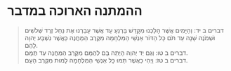 # ההמתנה הארוכה במדבר

> דברים ב יד: וְהַיָּמִים אֲשֶׁר הָלַכְנוּ מִקָּדֵשׁ בַּרְנֵעַ עַד אֲשֶׁר עָבַרְנוּ אֶת נַחַל זֶרֶד שְׁלֹשִׁים וּשְׁמֹנֶה שָׁנָה עַד תֹּם כָּל הַדּוֹר אַנְשֵׁי הַמִּלְחָמָה מִקֶּרֶב הַמַּחֲנֶה כַּאֲשֶׁר נִשְׁבַּע יְהוָה לָהֶם.  
> דברים ב טו: וְגַם יַד יְהוָה הָיְתָה בָּם לְהֻמָּם מִקֶּרֶב הַמַּחֲנֶה עַד תֻּמָּם.  
> דברים ב טז: וַיְהִי כַאֲשֶׁר תַּמּוּ כָּל אַנְשֵׁי הַמִּלְחָמָה לָמוּת מִקֶּרֶב הָעָם.  
 

